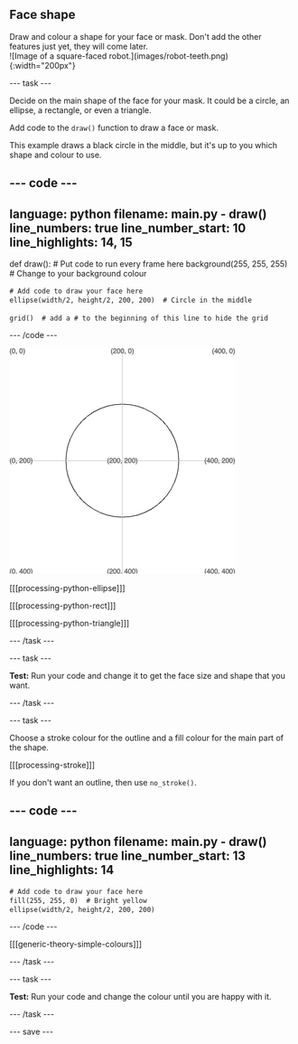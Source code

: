 ## Face shape

<div style="display: flex; flex-wrap: wrap">
<div style="flex-basis: 200px; flex-grow: 1; margin-right: 15px;">
Draw and colour a shape for your face or mask. Don't add the other features just yet, they will come later.
</div>
<div>
![Image of a square-faced robot.](images/robot-teeth.png){:width="200px"}
</div>
</div>

--- task ---

Decide on the main shape of the face for your mask. It could be a circle, an ellipse, a rectangle, or even a triangle.

Add code to the `draw()` function to draw a face or mask.

This example draws a black circle in the middle, but it's up to you which shape and colour to use.

--- code ---
---
language: python
filename: main.py - draw()
line_numbers: true
line_number_start: 10
line_highlights: 14, 15
---

def draw():
    # Put code to run every frame here
    background(255, 255, 255)  # Change to your background colour
    
    # Add code to draw your face here
    ellipse(width/2, height/2, 200, 200)  # Circle in the middle
    
    grid()  # add a # to the beginning of this line to hide the grid
  
--- /code ---

![The output area showing a black line circle in the middle of the grid.](images/black-circle.png)

[[[processing-python-ellipse]]]


[[[processing-python-rect]]]


[[[processing-python-triangle]]]

--- /task ---

--- task ---

**Test:** Run your code and change it to get the face size and shape that you want.

--- /task ---

--- task ---

Choose a stroke colour for the outline and a fill colour for the main part of the shape.

[[[processing-stroke]]]

If you don't want an outline, then use `no_stroke()`.

--- code ---
---
language: python
filename: main.py - draw()
line_numbers: true
line_number_start: 13
line_highlights: 14
---

    # Add code to draw your face here
    fill(255, 255, 0)  # Bright yellow
    ellipse(width/2, height/2, 200, 200)
  
--- /code ---

[[[generic-theory-simple-colours]]]

--- /task ---

--- task ---

**Test:** Run your code and change the colour until you are happy with it.

--- /task ---

--- save ---
